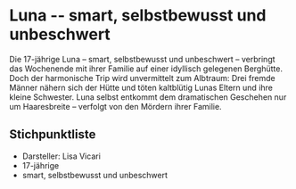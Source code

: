 # Luna -- smart, selbstbewusst und unbeschwert

Die 17-jährige Luna – smart, selbstbewusst und unbeschwert – verbringt das Wochenende mit ihrer Familie auf einer idyllisch gelegenen Berghütte. Doch der harmonische Trip wird unvermittelt zum Albtraum: Drei fremde Männer nähern sich der Hütte und töten kaltblütig Lunas Eltern und ihre kleine Schwester. Luna selbst entkommt dem dramatischen Geschehen nur um Haaresbreite – verfolgt von den Mördern ihrer Familie.

## Stichpunktliste
- Darsteller: Lisa Vicari
- 17-jährige 
- smart, selbstbewusst und unbeschwert 
